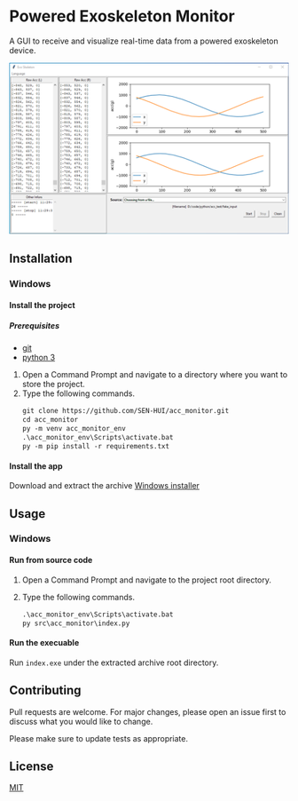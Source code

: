 # Powered Exoskeleton Monitor

A GUI to receive and visualize real-time data from a powered exoskeleton device.

![app screenshot](media/screenshot.png)

## Installation
### Windows
#### Install the project
##### Prerequisites
- [git](https://git-scm.com/)
- [python 3](https://www.python.org/)
  
  
1. Open a Command Prompt and navigate to a directory where you want to store the project.
2. Type the following commands.
	```
	git clone https://github.com/SEN-HUI/acc_monitor.git
	cd acc_monitor
	py -m venv acc_monitor_env
	.\acc_monitor_env\Scripts\activate.bat
	py -m pip install -r requirements.txt
	```
#### Install the app
Download and extract the archive [Windows installer](dist/installers/acc_monitor_win.tar.gz)


## Usage
### Windows
#### Run from source code

1. Open a Command Prompt and navigate to the project root directory.
2. Type the following commands.

	```
	.\acc_monitor_env\Scripts\activate.bat
	py src\acc_monitor\index.py
	```
#### Run the execuable
Run `index.exe` under the extracted archive root directory.


## Contributing
Pull requests are welcome. For major changes, please open an issue first to discuss what you would like to change.

Please make sure to update tests as appropriate.

## License
[MIT](https://choosealicense.com/licenses/mit/)
